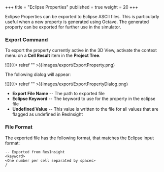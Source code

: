 +++
title = "Eclipse Properties"
published = true
weight = 20
+++

Eclipse Properties can be exported to Eclipse ASCII files. 
This is particularly useful when a new property is generated using Octave. 
The generated property can be exported for further use in the simulator.

### Export Command

To export the property currently active in the 3D View, activate the context menu on a **Cell Result** item in the **Project Tree**. 

![]({{< relref "" >}}images/export/ExportProperty.png) 

The following dialog will appear:

![]({{< relref "" >}}images/export/ExportPropertyDialog.png) 

- **Export File Name** -- The path to exported file
- **Eclipse Keyword** -- The keyword to use for the property in the eclipse file
- **Undefined Value** -- This value is written to the file for all values that are flagged as undefined in ResInsight

### File Format

The exported file has the following format, that matches the Eclipse input format:

    -- Exported from ResInsight
    <keyword>
    <One number per cell separated by spaces>
    /

